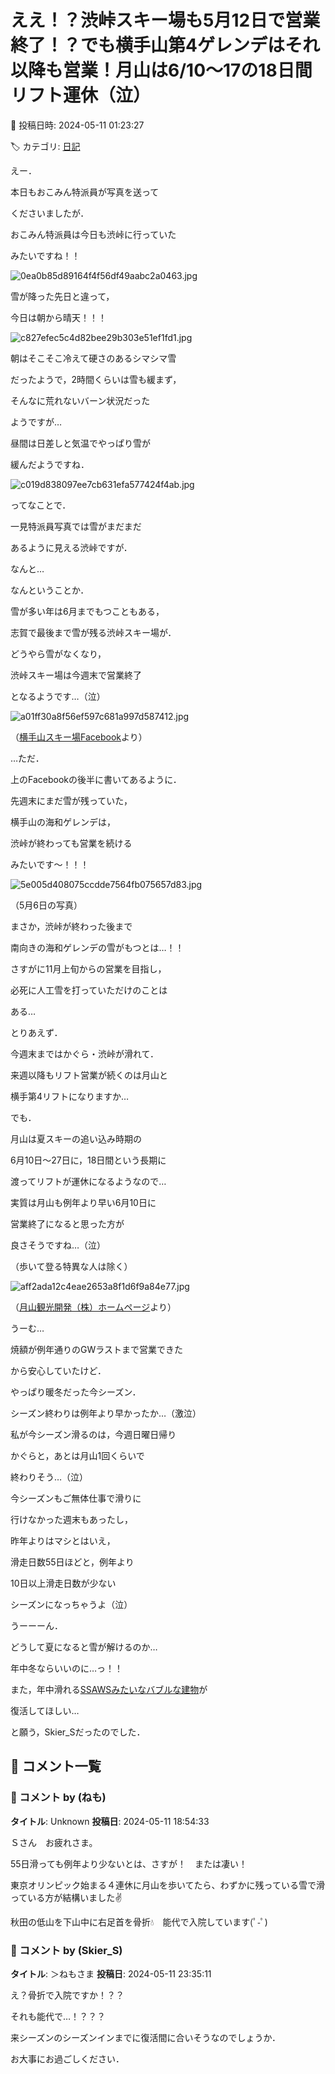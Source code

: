 # ええ！？渋峠スキー場も5月12日で営業終了！？でも横手山第4ゲレンデはそれ以降も営業！月山は6/10～17の18日間リフト運休（泣）

📅 投稿日時: 2024-05-11 01:23:27

🏷️ カテゴリ: [日記](cc4b5682fb7b8b144980957a978653fb0.md)

えー．


本日もおこみん特派員が写真を送って


くださいましたが．





おこみん特派員は今日も渋峠に行っていた


みたいですね！！




![0ea0b85d89164f4f56df49aabc2a0463.jpg](images/0ea0b85d89164f4f56df49aabc2a0463.jpg)







雪が降った先日と違って，


今日は朝から晴天！！！




![c827efec5c4d82bee29b303e51ef1fd1.jpg](images/c827efec5c4d82bee29b303e51ef1fd1.jpg)







朝はそこそこ冷えて硬さのあるシマシマ雪


だったようで，2時間くらいは雪も緩まず，


そんなに荒れないバーン状況だった


ようですが…


昼間は日差しと気温でやっぱり雪が


緩んだようですね．




![c019d838097ee7cb631efa577424f4ab.jpg](images/c019d838097ee7cb631efa577424f4ab.jpg)







ってなことで．


一見特派員写真では雪がまだまだ


あるように見える渋峠ですが．





なんと…


なんということか．


雪が多い年は6月までもつこともある，


志賀で最後まで雪が残る渋峠スキー場が．


どうやら雪がなくなり，


渋峠スキー場は今週末で営業終了


となるようです…（泣）







![a01ff30a8f56ef597c681a997d587412.jpg](images/a01ff30a8f56ef597c681a997d587412.jpg)




（[横手山スキー場Facebook](https://www.facebook.com/yokoteyama2307/posts/pfbid0fLsZASGuDkgfv5zq6cowurhKCLpAzyMerCK5KbHnpM8QRYxFrjFqa81zATCCqLwxl)より）





…ただ．


上のFacebookの後半に書いてあるように．


先週末にまだ雪が残っていた，


横手山の海和ゲレンデは，


渋峠が終わっても営業を続ける


みたいです～！！！




![5e005d408075ccdde7564fb075657d83.jpg](images/5e005d408075ccdde7564fb075657d83.jpg)




（5月6日の写真）





まさか，渋峠が終わった後まで


南向きの海和ゲレンデの雪がもつとは…！！


さすがに11月上旬からの営業を目指し，


必死に人工雪を打っていただけのことは


ある…





とりあえず．


今週末まではかぐら・渋峠が滑れて．


来週以降もリフト営業が続くのは月山と


横手第4リフトになりますか…





でも．


月山は夏スキーの追い込み時期の


6月10日～27日に，18日間という長期に


渡ってリフトが運休になるようなので…





実質は月山も例年より早い6月10日に


営業終了になると思った方が


良さそうですね…（泣）


（歩いて登る特異な人は除く）







![aff2ada12c4eae2653a8f1d6f9a84e77.jpg](images/aff2ada12c4eae2653a8f1d6f9a84e77.jpg)







（[月山観光開発（株）ホームページ](https://gassankk.co.jp/?fbclid=IwAR2oKxDZy6rKx-GPioUeN362tp4GzJN7BaWDzxhPuGCtdAZHhcpALUL7uhw_aem_AUOOQnkELchtm1NtwlISsJ7yfZ7z_FMnsKmUF3cpo6CAKXvcDj-vVL6fWv4WoRQydHO5T6rpMm6-rs5uXyoNuUT2)より）





うーむ…


焼額が例年通りのGWラストまで営業できた


から安心していたけど．


やっぱり暖冬だった今シーズン．


シーズン終わりは例年より早かったか…（激泣）





私が今シーズン滑るのは，今週日曜日帰り


かぐらと，あとは月山1回くらいで


終わりそう…（泣）





今シーズンもご無体仕事で滑りに


行けなかった週末もあったし，


昨年よりはマシとはいえ，


滑走日数55日ほどと，例年より


10日以上滑走日数が少ない


シーズンになっちゃうよ（泣）





うーーーん．


どうして夏になると雪が解けるのか…


年中冬ならいいのに…っ！！





また，年中滑れる[SSAWSみたいなバブルな建物](ed050e93e6a287b570a1de21038fdc782.md)が


復活してほしい…


と願う，Skier_Sだったのでした．

## 💬 コメント一覧

### 💬 コメント by (ねも)
**タイトル**: Unknown
**投稿日**: 2024-05-11 18:54:33

Ｓさん　お疲れさま。

55日滑っても例年より少ないとは、さすが！　または凄い！

東京オリンピック始まる４連休に月山を歩いてたら、わずかに残っている雪で滑っている方が結構いました✌️



秋田の低山を下山中に右足首を骨折💧　能代で入院しています(ﾟ-ﾟ)

### 💬 コメント by (Skier_S)
**タイトル**: ＞ねもさま
**投稿日**: 2024-05-11 23:35:11

え？骨折で入院ですか！？？

それも能代で…！？？？

来シーズンのシーズンインまでに復活間に合いそうなのでしょうか．

お大事にお過ごしください．

